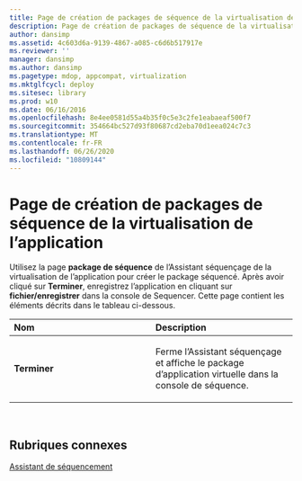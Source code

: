 ```yaml
---
title: Page de création de packages de séquence de la virtualisation de l’application
description: Page de création de packages de séquence de la virtualisation de l’application
author: dansimp
ms.assetid: 4c603d6a-9139-4867-a085-c6d6b517917e
ms.reviewer: ''
manager: dansimp
ms.author: dansimp
ms.pagetype: mdop, appcompat, virtualization
ms.mktglfcycl: deploy
ms.sitesec: library
ms.prod: w10
ms.date: 06/16/2016
ms.openlocfilehash: 8e4ee0581d55a4b35f0c5e3c2fe1eabaeaf500f7
ms.sourcegitcommit: 354664bc527d93f80687cd2eba70d1eea024c7c3
ms.translationtype: MT
ms.contentlocale: fr-FR
ms.lasthandoff: 06/26/2020
ms.locfileid: "10809144"
---
```

# Page de création de packages de séquence de la virtualisation de l’application


Utilisez la page **package de séquence** de l’Assistant séquençage de la virtualisation de l’application pour créer le package séquencé. Après avoir cliqué sur **Terminer**, enregistrez l’application en cliquant sur **fichier/enregistrer** dans la console de Sequencer. Cette page contient les éléments décrits dans le tableau ci-dessous.

<table>
<colgroup>
<col width="50%" />
<col width="50%" />
</colgroup>
<thead>
<tr class="header">
<th align="left">Nom</th>
<th align="left">Description</th>
</tr>
</thead>
<tbody>
<tr class="odd">
<td align="left"><p><strong>Terminer</strong></p></td>
<td align="left"><p>Ferme l’Assistant séquençage et affiche le package d’application virtuelle dans la console de séquence.</p></td>
</tr>
</tbody>
</table>

 

## Rubriques connexes


[Assistant de séquencement](sequencing-wizard.md)

 

 






